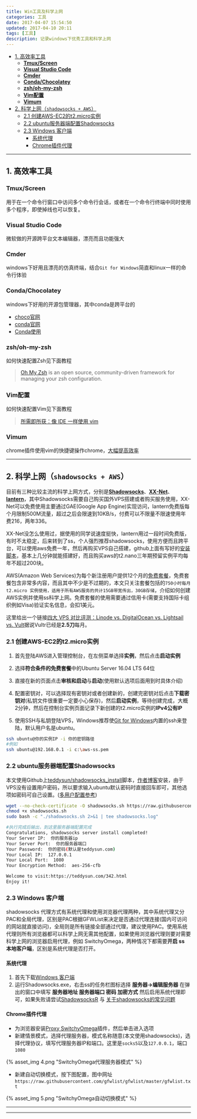 ```yaml
---
title: Win工具及科学上网
categories: 工具
date: 2017-04-07 15:54:50
updated: 2017-04-10 20:11
tags: [工具]
description: 记录windows下优秀工具和科学上网
---
```

<!-- TOC -->

- [1. 高效率工具](#1-高效率工具)
    - [**Tmux/Screen**](#tmuxscreen)
    - [**Visual Studio Code**](#visual-studio-code)
    - [**Cmder**](#cmder)
    - [**Conda/Chocolatey**](#condachocolatey)
    - [**zsh/oh-my-zsh**](#zshoh-my-zsh)
    - [**Vim配置**](#vim配置)
    - [**Vimum**](#vimum)
- [2. 科学上网（`shadowsocks + AWS`）](#2-科学上网shadowsocks--aws)
    - [2.1 创建AWS-EC2的t2.micro实例](#21-创建aws-ec2的t2micro实例)
    - [2.2 ubuntu服务器端配置Shadowsocks](#22-ubuntu服务器端配置shadowsocks)
    - [2.3 Windows 客户端](#23-windows-客户端)
        - [系统代理](#系统代理)
        - [Chrome插件代理](#chrome插件代理)

<!-- /TOC -->
***
## 1. 高效率工具

### **Tmux/Screen**

用于在一个命令行窗口中访问多个命令行会话，或者在一个命令行终端中同时使用多个程序，即使掉线也可以恢复。

### **Visual Studio Code**

微软做的开源跨平台文本编辑器，漂亮而且功能强大

### **Cmder**

windows下好用且漂亮的仿真终端，结合`Git for Windows`简直和linux一样的命令行体验

### **Conda/Chocolatey**

windows下好用的开源包管理器，其中conda是跨平台的
   + [choco官网](https://chocolatey.org/) 
   + [conda官网](https://github.com/conda/conda)
   + [Conda使用](http://python.jobbole.com/86236/)
    
### **zsh/oh-my-zsh**

如何快速配置Zsh见下面教程
>[Oh My Zsh](https://github.com/robbyrussell/oh-my-zsh) is an open source, community-driven framework for managing your zsh configuration.

### **Vim配置**

如何快速配置Vim见下面教程
>[所需即所获：像 IDE 一样使用 vim](https://github.com/yangyangwithgnu/use_vim_as_ide)

### **Vimum**

chrome插件使用vim的快捷键操作chrome，[大幅提高效率](https://chrome.google.com/webstore/detail/vimium/dbepggeogbaibhgnhhndojpepiihcmeb)

****
## 2. 科学上网（`shadowsocks + AWS`）

目前有三种比较主流的科学上网方式，分别是[**Shadowsocks**][1]、[**XX-Net**][2]、[**lantern**][3]，其中Shadowsocks需要自己购买国外VPS搭建或者购买服务使用，XX-Net可以免费使用主要通过GAE(Google App Engine)实现访问，lantern免费版每个月限制500M流量，超过之后会限速到10KB/s，付费可以不限量不限速使用年费216，两年336。

XX-Net没怎么使用过，据使用的同学说速度挺快，lantern用过一段时间免费版，有时不太稳定，后来转到了ss，个人强烈推荐shadowsocks，使用方便而且跨平台，可以使用aws免费一年，然后再购买VPS自己搭建，github上面有写好的[安装脚本][7]，基本上几分钟就能搭建好，而且购买aws的t2.nano三年期预留实例平均每年不超过200块。

AWS(Amazon Web Services)为每个新注册用户提供12个月的[免费套餐][5]，免费套餐包含非常多内容，而且其中不少是不过期的，本文只关注套餐包括的`750小时每月t2.micro 实例使用，适用于所有AWS服务的共计15GB带宽传出，30GB存储`，介绍如何创建AWS实例并使用ss科学上网。免费套餐的使用需要通过信用卡(需要支持国际卡组织例如Visa)验证实名信息，会扣1美元。

这里给出一个链接[四大 VPS 对比评测：Linode vs. DigitalOcean vs. Lightsail vs. Vult](http://www.appinn.com/compare-linode-vs-digitalocean-vs-lightsail-vs-vultr/)据说Vultr已经是**2.5刀**每月。

### 2.1 创建AWS-EC2的t2.micro实例

1. 首先登陆AWS进入管理控制台，在左侧菜单选择**实例**，然后点击**启动实例**  

2. 选择**符合条件的免费套餐**中的Ubuntu Server 16.04 LTS 64位

3. 直接在新的页面点击**审核和启动**与**启动**(使用默认选项后面用到时具体介绍)

4. 配置密钥对，可以选择现有密钥对或者创建新的，创建完密钥对后点击**下载密钥对**(私钥文件很重要一定要小心保存)，然后**启动实例**，等待创建完成，大概2分钟，然后在控制台实例页面记录下新创建的t2.micro实例的**IPv4公有IP**

5. 使用SSH与私钥登陆VPS，Windows推荐使[Git for Windows][6]内置的ssh来登陆，默认用户名是ubuntu。

```bash
ssh ubuntu@你的实例IP -i 你的密钥路径
#例如
ssh ubuntu@192.168.0.1 -i c:\aws-ss.pem
```

### 2.2 ubuntu服务器端配置Shadowsocks

本文使用Github上[teddysun/shadowsocks_install][7]脚本，[作者博客][7.1]安装，由于VPS没有设置用户密码，所以要求输入ubuntu默认密码时直接回车即可，其他选项如密码可自己设置。([多用户配置参考][8])

```bash
wget --no-check-certificate -O shadowsocks.sh https://raw.githubusercontent.com/teddysun/shadowsocks_install/master/shadowsocks.sh
chmod +x shadowsocks.sh
sudo bash -c "./shadowsocks.sh 2>&1 | tee shadowsocks.log"
```

```bash
#执行完成后输出，到这里服务器端配置完成
Congratulations, shadowsocks server install completed!
Your Server IP:  你的服务器ip
Your Server Port:  你的服务器端口
Your Password:  你的密码(默认是teddysun.com)
Your Local IP:  127.0.0.1
Your Local Port:  1080
Your Encryption Method:  aes-256-cfb

Welcome to visit:https://teddysun.com/342.html
Enjoy it!
```


### 2.3 Windows 客户端

shadowsocks 代理方式有系统代理和使用浏览器代理两种，其中系统代理又分PAC和全局代理，区别是PAC根据GFWList来决定是否通过代理连接(国内可访问的网站就直接访问)，全局则是所有链接全部通过代理，建议使用PAC。使用系统代理则所有浏览器都可以科学上网无需其他配置，如果使用浏览器代理则要对需要科学上网的浏览器启用代理，例如 SwitchyOmega，两种情况下都需要**开启 ss 本地客户端**，区别是系统代理是否打开。

#### 系统代理

1. 首先下载[Windows 客户端][9]  
2. 运行Shadowsocks.exe，右击ss的任务栏图标选择 **服务器->编辑服务器** 在弹出的窗口中填写 **服务器地址 服务器端口 密码 加密方式** 然后启用系统代理即可，如果失败请尝试[ShadowsocksR][10] 与 [关于shadowsocks的常见问题][4]

#### Chrome插件代理

- 为浏览器安装[Proxy SwitchyOmega][11]插件，然后单击进入选项
- 新建情景模式，选择代理服务器，模式名称随意(本文使用shadowsocks)，选择代理协议，填写代理服务器IP和端口。这里是`socks5`以及`127.0.0.1`，端口`1080`

{% asset_img 4.png  "SwitchyOmega代理服务器模式" %}

- 新建自动切换模式，按下图配置，图中网址`https://raw.githubusercontent.com/gfwlist/gfwlist/master/gfwlist.txt`

{% asset_img 5.png  "SwitchyOmega自动切换模式" %}

***
[1]:https://github.com/shadowsocks/shadowsocks/wiki
[2]:https://github.com/XX-net/XX-Net
[3]:https://github.com/getlantern/lantern
[4]:https://doub.io/ss-jc35/
[5]:https://aws.amazon.com/cn/free/
[6]:https://git-scm.com/download/win
[7]:https://github.com/teddysun/shadowsocks_install
[7.1]:https://teddysun.com/486.html
[8]:https://github.com/shadowsocks/shadowsocks/wiki/Configure-Multiple-Users
[9]:https://github.com/shadowsocks/shadowsocks-windows/releases
[10]:https://github.com/breakwa11/shadowsocks-rss/wiki/Server-Setup
[11]:https://chrome.google.com/webstore/detail/proxy-switchyomega/padekgcemlokbadohgkifijomclgjgif

[p4]:2017/04/07/Win工具及科学上网/4.png "SwitchyOmega代理服务器模式"
[p5]:2017/04/07/Win工具及科学上网/5.png "SwitchyOmega自动切换模式"
***